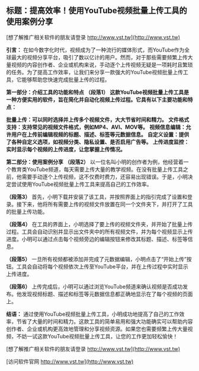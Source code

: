 ## **标题：提高效率！使用YouTube视频批量上传工具的使用案例分享**

[想了解推广相关软件的朋友请登录 http://www.vst.tw](http://www.vst.tw)

**引言：**
在如今数字化时代，视频成为了一种流行的媒体形式，而YouTube作为全球最大的视频分享平台，吸引了数以亿计的用户。然而，对于那些需要频繁上传大量视频的内容创作者、企业或机构来说，手动逐个上传视频无疑是一项耗时且繁琐的任务。为了提高工作效率，让我们来分享一款强大的YouTube视频批量上传工具，它能够帮助您快速完成批量上传的过程。

**第一部分：介绍工具的功能和特点**
**（段落1）**
**这款YouTube视频批量上传工具是一种方便实用的软件，旨在简化并自动化视频上传过程。它具有以下主要功能和特点：**

**批量上传：可以同时选择并上传多个视频文件，大大节省时间和精力。**
**文件格式支持：支持常见的视频文件格式，例如MP4、AVI、MOV等。**
**视频信息编辑：允许用户在上传前编辑视频的标题、描述、标签等元数据信息。**
**自定义设置：提供了各种自定义选项，如视频分类、隐私设置、是否启用广告等。**
**上传进度监控：实时显示每个视频的上传进度，让您掌握上传情况。**

**第二部分：使用案例分享**
**（段落2）**
以一位名叫小明的创作者为例，他经营着一个教育类YouTube频道，每天需要上传大量的教学视频。在没有批量上传工具之前，他需要手动逐个上传视频，这不仅费时费力，还容易出现错误。于是，小明决定尝试使用YouTube视频批量上传工具来提高自己的工作效率。

**（段落3）**
首先，小明下载并安装了该工具，并按照界面上的指引完成了设置和登录。接下来，他将所有需要上传的视频文件放置在同一个文件夹下，并打开了工具的批量上传功能。

**（段落4）**
在工具的界面上，小明选择了要上传的视频文件夹，并开始了批量上传过程。工具会自动识别并显示出文件夹中的所有视频文件，并为每个视频显示上传进度。小明可以通过点击每个视频旁边的编辑按钮来修改其标题、描述、标签等信息。

**（段落5）**
一旦所有视频都被添加并完成了元数据编辑，小明点击了“开始上传”按钮。工具会自动将每个视频依次上传至YouTube平台，并在上传过程中实时显示上传进度。

**（段落6）**
上传完成后，小明可以通过浏览YouTube频道来确认视频是否成功发布。他发现视频标题、描述和标签等元数据信息都正确地显示在了每个视频的页面上。

**结语：**
通过使用YouTube视频批量上传工具，小明成功地提高了自己的工作效率，节省了大量的时间和精力。这款工具的简单易用和强大功能确实可以帮助内容创作者、企业或机构更高效地管理和分享视频资源。如果您也需要频繁上传大量视频，不妨一试这款YouTube视频批量上传工具，让您的工作更加轻松愉快！

[想了解推广相关软件的朋友请登录 http://www.vst.tw](http://www.vst.tw)


[访问软件官网 http://www.vst.tw](http://www.vst.tw)
